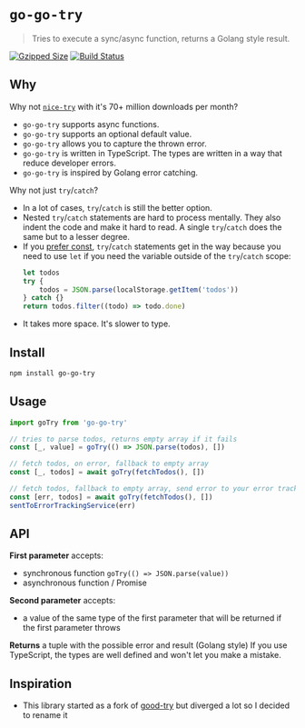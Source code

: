 # `go-go-try`

> Tries to execute a sync/async function, returns a Golang style result.

[![Gzipped Size](https://img.shields.io/bundlephobia/minzip/good-try)](https://bundlephobia.com/result?p=good-try)
[![Build Status](https://img.shields.io/github/workflow/status/astoilkov/good-try/CI)](https://github.com/astoilkov/good-try/actions/workflows/main.yml)

## Why

Why not [`nice-try`](https://github.com/electerious/nice-try) with it's 70+ million downloads per month?

-   `go-go-try` supports async functions.
-   `go-go-try` supports an optional default value.
-   `go-go-try` allows you to capture the thrown error.
-   `go-go-try` is written in TypeScript. The types are written in a way that reduce developer errors.
-   `go-go-try` is inspired by Golang error catching.

Why not just `try`/`catch`?

-   In a lot of cases, `try`/`catch` is still the better option.
-   Nested `try`/`catch` statements are hard to process mentally. They also indent the code and make it hard to read. A single `try`/`catch` does the same but to a lesser degree.
-   If you [prefer const](https://eslint.org/docs/latest/rules/prefer-const), `try`/`catch` statements get in the way because you need to use `let` if you need the variable outside of the `try`/`catch` scope:
    ```ts
    let todos
    try {
        todos = JSON.parse(localStorage.getItem('todos'))
    } catch {}
    return todos.filter((todo) => todo.done)
    ```
-   It takes more space. It's slower to type.

## Install

```bash
npm install go-go-try
```

## Usage

```ts
import goTry from 'go-go-try'

// tries to parse todos, returns empty array if it fails
const [_, value] = goTry(() => JSON.parse(todos), [])

// fetch todos, on error, fallback to empty array
const [_, todos] = await goTry(fetchTodos(), [])

// fetch todos, fallback to empty array, send error to your error tracking service
const [err, todos] = await goTry(fetchTodos(), [])
sentToErrorTrackingService(err)
```

## API

**First parameter** accepts:

-   synchronous function `goTry(() => JSON.parse(value))`
-   asynchronous function / Promise

**Second parameter** accepts:

-   a value of the same type of the first parameter that will be returned if the first parameter throws

**Returns** a tuple with the possible error and result (Golang style)
If you use TypeScript, the types are well defined and won't let you make a mistake.

## Inspiration

-   This library started as a fork of [good-try](https://github.com/astoilkov/good-try) but diverged a lot so I decided to rename it
